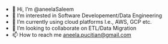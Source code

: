 - 👋 Hi, I’m @aneelaSaleem
- 👀 I’m interested in Software Developement/Data Engineering
- 🌱 I’m currently using cloud platforms I.e., AWS, GCP etc.
- 💞️ I’m looking to collaborate on ETL/Data Migration 
- 📫 How to reach me aneela.pucitian@gmail.com

<!---
aneelaSaleem/aneelaSaleem is a ✨ special ✨ repository because its `README.md` (this file) appears on your GitHub profile.
You can click the Preview link to take a look at your changes.
--->

